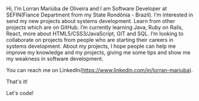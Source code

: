 Hi, I’m Lorran Mariúba de Oliveira and I am Software Developer at SEFIN(Fiance Department from my State Rondônia - Brazil). 
I’m interested in send my new projects about systems development. Learn from other projects which are on GitHub. 
I’m currently learning Java, Ruby on Rails, React, more about HTML5/CSS3/JavaScript, GIT and SQL. 
I’m looking to collaborate on projects from people who are starting their careers in systems development. 
About my projects, I hope people can help me improve my knowledge and my projects, giving me some tips and show me my weakness in software development.

You can reach me on LinkedIn(https://www.linkedin.com/in/lorran-mariuba).

That's it!

Let's code!


<!---
lorran-mariuba/lorran-mariuba is a ✨ special ✨ repository because its `README.md` (this file) appears on your GitHub profile.
You can click the Preview link to take a look at your changes.
--->
